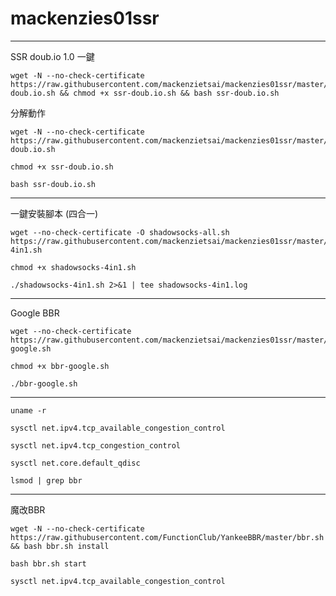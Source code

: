 # mackenzies01ssr
--------
SSR doub.io 1.0
一鍵
```
wget -N --no-check-certificate https://raw.githubusercontent.com/mackenzietsai/mackenzies01ssr/master/ssr-doub.io.sh && chmod +x ssr-doub.io.sh && bash ssr-doub.io.sh
```

分解動作
```
wget -N --no-check-certificate https://raw.githubusercontent.com/mackenzietsai/mackenzies01ssr/master/ssr-doub.io.sh
```

```
chmod +x ssr-doub.io.sh
```

```
bash ssr-doub.io.sh
```

---------
一鍵安裝腳本 (四合一)
```
wget --no-check-certificate -O shadowsocks-all.sh https://raw.githubusercontent.com/mackenzietsai/mackenzies01ssr/master/shadowsocks-4in1.sh
```

```
chmod +x shadowsocks-4in1.sh
```

```
./shadowsocks-4in1.sh 2>&1 | tee shadowsocks-4in1.log
```
--------
Google BBR

```
wget --no-check-certificate https://raw.githubusercontent.com/mackenzietsai/mackenzies01ssr/master/bbr-google.sh
```

```
chmod +x bbr-google.sh
```

```
./bbr-google.sh
```

-----------

```
uname -r
```

```
sysctl net.ipv4.tcp_available_congestion_control
```

```
sysctl net.ipv4.tcp_congestion_control
```

```
sysctl net.core.default_qdisc
```

```
lsmod | grep bbr
```

-----------

魔改BBR

```
wget -N --no-check-certificate https://raw.githubusercontent.com/FunctionClub/YankeeBBR/master/bbr.sh && bash bbr.sh install
```

```
bash bbr.sh start
```

```
sysctl net.ipv4.tcp_available_congestion_control
```

















